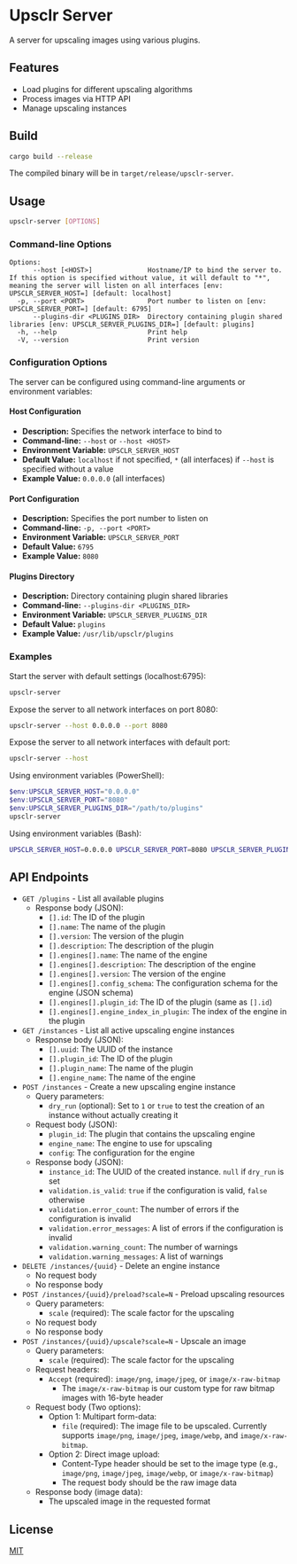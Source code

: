 # Upsclr Server

A server for upscaling images using various plugins.

## Features

- Load plugins for different upscaling algorithms
- Process images via HTTP API
- Manage upscaling instances

## Build

```sh
cargo build --release
```

The compiled binary will be in `target/release/upsclr-server`.

## Usage

```sh
upsclr-server [OPTIONS]
```

### Command-line Options

```text
Options:
      --host [<HOST>]              Hostname/IP to bind the server to. If this option is specified without value, it will default to "*", meaning the server will listen on all interfaces [env: UPSCLR_SERVER_HOST=] [default: localhost]
  -p, --port <PORT>                Port number to listen on [env: UPSCLR_SERVER_PORT=] [default: 6795]
      --plugins-dir <PLUGINS_DIR>  Directory containing plugin shared libraries [env: UPSCLR_SERVER_PLUGINS_DIR=] [default: plugins]
  -h, --help                       Print help
  -V, --version                    Print version
```

### Configuration Options

The server can be configured using command-line arguments or environment variables:

#### Host Configuration

- **Description:** Specifies the network interface to bind to
- **Command-line:** `--host` or `--host <HOST>`
- **Environment Variable:** `UPSCLR_SERVER_HOST`
- **Default Value:** `localhost` if not specified, `*` (all interfaces) if `--host` is specified without a value
- **Example Value:** `0.0.0.0` (all interfaces)

#### Port Configuration

- **Description:** Specifies the port number to listen on
- **Command-line:** `-p, --port <PORT>`
- **Environment Variable:** `UPSCLR_SERVER_PORT`
- **Default Value:** `6795`
- **Example Value:** `8080`

#### Plugins Directory

- **Description:** Directory containing plugin shared libraries
- **Command-line:** `--plugins-dir <PLUGINS_DIR>`
- **Environment Variable:** `UPSCLR_SERVER_PLUGINS_DIR`
- **Default Value:** `plugins`
- **Example Value:** `/usr/lib/upsclr/plugins`

### Examples

Start the server with default settings (localhost:6795):

```sh
upsclr-server
```

Expose the server to all network interfaces on port 8080:

```sh
upsclr-server --host 0.0.0.0 --port 8080
```

Expose the server to all network interfaces with default port:

```sh
upsclr-server --host
```

Using environment variables (PowerShell):

```powershell
$env:UPSCLR_SERVER_HOST="0.0.0.0"
$env:UPSCLR_SERVER_PORT="8080"
$env:UPSCLR_SERVER_PLUGINS_DIR="/path/to/plugins"
upsclr-server
```

Using environment variables (Bash):

```bash
UPSCLR_SERVER_HOST=0.0.0.0 UPSCLR_SERVER_PORT=8080 UPSCLR_SERVER_PLUGINS_DIR=/path/to/plugins upsclr-server
```

## API Endpoints

- `GET /plugins` - List all available plugins
  - Response body (JSON):
    - `[].id`: The ID of the plugin
    - `[].name`: The name of the plugin
    - `[].version`: The version of the plugin
    - `[].description`: The description of the plugin
    - `[].engines[].name`: The name of the engine
    - `[].engines[].description`: The description of the engine
    - `[].engines[].version`: The version of the engine
    - `[].engines[].config_schema`: The configuration schema for the engine (JSON schema)
    - `[].engines[].plugin_id`: The ID of the plugin (same as `[].id`)
    - `[].engines[].engine_index_in_plugin`: The index of the engine in the plugin
- `GET /instances` - List all active upscaling engine instances
  - Response body (JSON):
    - `[].uuid`: The UUID of the instance
    - `[].plugin_id`: The ID of the plugin
    - `[].plugin_name`: The name of the plugin
    - `[].engine_name`: The name of the engine
- `POST /instances` - Create a new upscaling engine instance
  - Query parameters:
    - `dry_run` (optional): Set to `1` or `true` to test the creation of an instance without actually creating it
  - Request body (JSON):
    - `plugin_id`: The plugin that contains the upscaling engine
    - `engine_name`: The engine to use for upscaling
    - `config`: The configuration for the engine
  - Response body (JSON):
    - `instance_id`: The UUID of the created instance. `null` if `dry_run` is set
    - `validation.is_valid`: `true` if the configuration is valid, `false` otherwise
    - `validation.error_count`: The number of errors if the configuration is invalid
    - `validation.error_messages`: A list of errors if the configuration is invalid
    - `validation.warning_count`: The number of warnings
    - `validation.warning_messages`: A list of warnings
- `DELETE /instances/{uuid}` - Delete an engine instance
  - No request body
  - No response body
- `POST /instances/{uuid}/preload?scale=N` - Preload upscaling resources
  - Query parameters:
    - `scale` (required): The scale factor for the upscaling
  - No request body
  - No response body
- `POST /instances/{uuid}/upscale?scale=N` - Upscale an image
  - Query parameters:
    - `scale` (required): The scale factor for the upscaling
  - Request headers:
    - `Accept` (required): `image/png`, `image/jpeg`, or `image/x-raw-bitmap`
      - The `image/x-raw-bitmap` is our custom type for raw bitmap images with 16-byte header
  - Request body (Two options):
    - Option 1: Multipart form-data:
      - `file` (required): The image file to be upscaled. Currently supports `image/png`, `image/jpeg`, `image/webp`, and `image/x-raw-bitmap`.
    - Option 2: Direct image upload:
      - Content-Type header should be set to the image type (e.g., `image/png`, `image/jpeg`, `image/webp`, or `image/x-raw-bitmap`)
      - The request body should be the raw image data
  - Response body (image data):
    - The upscaled image in the requested format

## License

[MIT](LICENSE)

